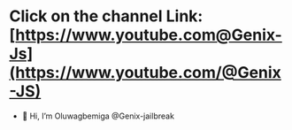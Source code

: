 # Click on the channel Link: [https://www.youtube.com@Genix-Js](https://www.youtube.com/@Genix-JS)

- 👋 Hi, I’m Oluwagbemiga @Genix-jailbreak

<!--
Genix-jailbreak/Genix-jailbreak is a ✨ special ✨ repository because its `README.md` (this file) appears on your GitHub profile.
You can click the Preview link to take a look at your changes.
--->
